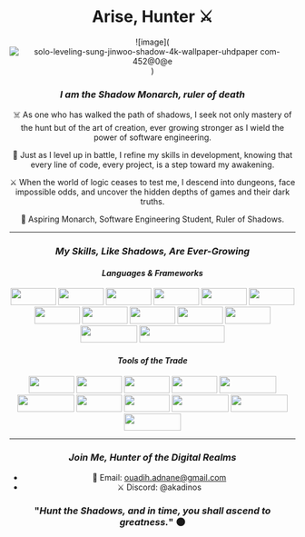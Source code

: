<div align="center">

# Arise, Hunter ⚔️

![image](![solo-leveling-sung-jinwoo-shadow-4k-wallpaper-uhdpaper com-452@0@e](https://github.com/user-attachments/assets/c99a05dd-4cc1-4102-9662-693b496f8fb6)
)

### *I am the Shadow Monarch, ruler of death*


☠️ As one who has walked the path of shadows, I seek not only mastery of the hunt but of the art of creation, ever growing stronger as I wield the power of software engineering.

📜 Just as I level up in battle, I refine my skills in development, knowing that every line of code, every project, is a step toward my awakening.

⚔️ When the world of logic ceases to test me, I descend into dungeons, face impossible odds, and uncover the hidden depths of games and their dark truths.

👑 Aspiring Monarch, Software Engineering Student, Ruler of Shadows.


---

### *My Skills, Like Shadows, Are Ever-Growing*

#### *Languages & Frameworks*

<img src="https://img.shields.io/badge/JavaScript-F7DF1E?style=for-the-circle&logo=javascript&logoColor=black" width="80" height="30">
<img src="https://img.shields.io/badge/Java-007396?style=for-the-circle&logo=java&logoColor=white" width="80" height="30">
<img src="https://img.shields.io/badge/C-00599C?style=for-the-circle&logo=c&logoColor=white" width="80" height="30">
<img src="https://img.shields.io/badge/PHP-777BB4?style=for-the-circle&logo=php&logoColor=white" width="80" height="30">
<img src="https://img.shields.io/badge/HTML5-E34F26?style=for-the-circle&logo=html5&logoColor=white" width="80" height="30">
<img src="https://img.shields.io/badge/CSS3-1572B6?style=for-the-circle&logo=css3&logoColor=white" width="80" height="30">
<img src="https://img.shields.io/badge/SQL-316192?style=for-the-circle&logo=postgresql&logoColor=white" width="80" height="30">
<img src="https://img.shields.io/badge/Oracle-F80000?style=for-the-circle&logo=oracle&logoColor=white" width="80" height="30">
<img src="https://img.shields.io/badge/MySQL-4479A1?style=for-the-circle&logo=mysql&logoColor=white" width="80" height="30">
<img src="https://img.shields.io/badge/Laravel-FF2D20?style=for-the-circle&logo=laravel&logoColor=white" width="80" height="30">
<img src="https://img.shields.io/badge/Bash-4EAA25?style=for-the-circle&logo=gnubash&logoColor=white" width="80" height="30">
<img src="https://img.shields.io/badge/Networking-0088CE?style=for-the-circle&logo=cisco&logoColor=white" width="100" height="30">
<img src="https://img.shields.io/badge/Computer%20Architecture-808080?style=for-the-circle&logo=computer&logoColor=white" width="150" height="30">


#### *Tools of the Trade*

<img src="https://img.shields.io/badge/Bootstrap-7952B3?style=for-the-circle&logo=bootstrap&logoColor=white" width="80" height="30">
<img src="https://img.shields.io/badge/PostgreSQL-316192?style=for-the-circle&logo=postgresql&logoColor=white" width="80" height="30">
<img src="https://img.shields.io/badge/MySQL-4479A1?style=for-the-circle&logo=mysql&logoColor=white" width="80" height="30">
<img src="https://img.shields.io/badge/Oracle-F80000?style=for-the-circle&logo=oracle&logoColor=white" width="80" height="30">
<img src="https://img.shields.io/badge/Adobe_Premiere_Pro-9999FF?style=for-the-circle&logo=adobe-premiere-pro&logoColor=white" width="100" height="30">
<img src="https://img.shields.io/badge/Adobe_Photoshop-31A8FF?style=for-the-circle&logo=adobe-photoshop&logoColor=white" width="100" height="30">
<img src="https://img.shields.io/badge/VMware-607078?style=for-the-circle&logo=vmware&logoColor=white" width="80" height="30">
<img src="https://img.shields.io/badge/Ubuntu-E95420?style=for-the-circle&logo=ubuntu&logoColor=white" width="80" height="30">
<img src="https://img.shields.io/badge/Packet_Tracer-0088CE?style=for-the-circle&logo=cisco&logoColor=white" width="100" height="30">
<img src="https://img.shields.io/badge/Code::Blocks-000000?style=for-the-circle&logo=codeblocks&logoColor=white" width="100" height="30">
<img src="https://img.shields.io/badge/Eclipse_IDE-2C2255?style=for-the-circle&logo=eclipse-ide&logoColor=white" width="100" height="30">



---

### *Join Me, Hunter of the Digital Realms*

- 📧 Email: [ouadih.adnane@gmail.com](mailto:ouadih.adnane@gmail.com)
- ⚔️ Discord: @akadinos

### "*Hunt the Shadows, and in time, you shall ascend to greatness.*" 🌑

</div>
